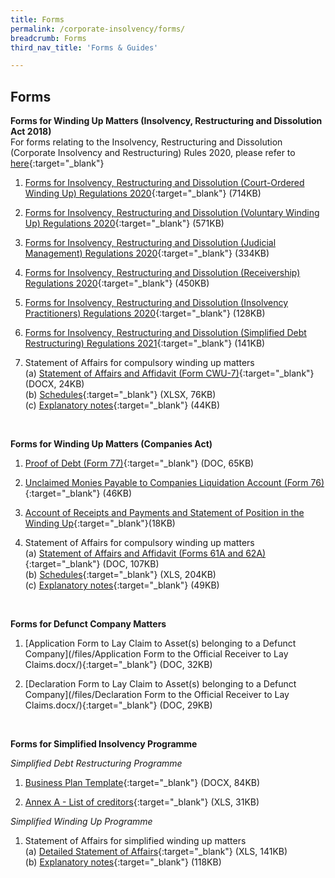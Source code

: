 ```yaml
---
title: Forms
permalink: /corporate-insolvency/forms/
breadcrumb: Forms
third_nav_title: 'Forms & Guides'

---
```



Forms
---

**Forms for Winding Up Matters (Insolvency, Restructuring and Dissolution Act 2018)**<br>
For forms relating to the Insolvency, Restructuring and Dissolution (Corporate Insolvency and Restructuring) Rules 2020, please refer to [here](https://sso.agc.gov.sg/SL/IRDA2018-S603-2020/Uncommenced/20200729132927?DocDate=20200727&ValidDt=20200730){:target="_blank"}<br>

1. [Forms for Insolvency, Restructuring and Dissolution (Court-Ordered Winding Up) Regulations 2020](/files/Forms%20-%20IRD%20(Court-Ordered%20Winding%20Up)%20Reg%202020.pdf/){:target="_blank"} (714KB)<br>

2. [Forms for Insolvency, Restructuring and Dissolution (Voluntary Winding Up) Regulations 2020](/files/Forms%20-%20IRD%20(Voluntary%20Winding%20Up)%20Reg%202020.pdf/){:target="_blank"} (571KB)<br>

3. [Forms for Insolvency, Restructuring and Dissolution (Judicial Management) Regulations 2020](/files/Forms%20-%20IRD%20(Judicial%20Management)%20Reg%202020.pdf/){:target="_blank"} (334KB)<br>

4. [Forms for Insolvency, Restructuring and Dissolution (Receivership) Regulations 2020](/files/Forms%20-%20IRD%20(Receivership)%20Regs%202020.pdf/){:target="_blank"} (450KB)<br>

5. [Forms for Insolvency, Restructuring and Dissolution (Insolvency Practitioners) Regulations 2020](/files/Forms%20-%20IRD%20(IP)%20Regs%202020.pdf/){:target="_blank"} (128KB)<br>

6. [Forms for Insolvency, Restructuring and Dissolution (Simplified Debt Restructuring) Regulations 2021](/files/Form%20-%20IRD%20(SDRP)%20Reg%202021.pdf/){:target="_blank"} (141KB)<br>

7. Statement of Affairs for compulsory winding up matters<br>
   (a) [Statement of Affairs and Affidavit (Form CWU-7)](/files/CWU-7%20Statement%20of%20Affairs%20summary_affidavit.docx/){:target="_blank"} (DOCX, 24KB)<br>
   (b) [Schedules](/files/CWU-7%20SA%20schedules.xlsx/){:target="_blank"} (XLSX, 76KB)<br>
   (c) [Explanatory notes](/files/CWU-7%20SA%20explanatory%20notes.pdf/){:target="_blank"} (44KB)<br>
<br>

**Forms for Winding Up Matters (Companies Act)**

1. [Proof of Debt (Form 77)](/files/linkclick1664.doc/){:target="_blank"} (DOC, 65KB)<br>

2. [Unclaimed Monies Payable to Companies Liquidation Account (Form 76)](/files/UnclaimedMoniespayabletoCompaniesLiquidationAccountForm76.pdf/){:target="_blank"} (46KB)<br>

3. [Account of Receipts and Payments and Statement of Position in the Winding Up](/files/Acountofreceipts&payments.pdf/){:target="_blank"}(18KB)<br>

4. Statement of Affairs for compulsory winding up matters<br>
   (a) [Statement of Affairs and Affidavit (Forms 61A and 62A)](/files/linkclickfbe0.doc/){:target="_blank"} (DOC, 107KB)<br>
   (b) [Schedules](/files/Schedule_A_L.xls/){:target="_blank"} (XLS, 204KB)<br>
   (c) [Explanatory notes](/files/linkclick99f4.pdf/){:target="_blank"} (49KB)<br>
<br>

**Forms for Defunct Company Matters**

1. [Application Form to Lay Claim to Asset(s) belonging to a Defunct Company](/files/Application Form to the Official Receiver to Lay Claims.docx/){:target="_blank"} (DOC, 32KB) <br>

2. [Declaration Form to Lay Claim to Asset(s) belonging to a Defunct Company](/files/Declaration Form to the Official Receiver to Lay Claims.docx/){:target="_blank"} (DOC, 29KB)<br>
<br>

**Forms for Simplified Insolvency Programme**

*Simplified Debt Restructuring Programme*<br>
   
1. [Business Plan Template](/files/SDRP_Business%20Plan%20Template.docx){:target="_blank"} (DOCX, 84KB) <br>

2. [Annex A - List of creditors](/files/SDRP_Annex%20A_List%20of%20creditors.xls/){:target="_blank"} (XLS, 31KB)<br>

*Simplified Winding Up Programme*<br>

1. Statement of Affairs for simplified winding up matters<br>
   (a) [Detailed Statement of Affairs](/files/SWUP_Statement%20of%20Affairs.xls/){:target="_blank"} (XLS, 141KB)<br>
   (b) [Explanatory notes](/files/SWUP_SA%20Explanatory%20notes.pdf/){:target="_blank"} (118KB)<br>
